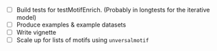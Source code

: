 - [ ] Build tests for testMotifEnrich. (Probably in longtests for the iterative model)
- [ ] Produce examples & example datasets
- [ ] Write vignette
- [ ] Scale up for lists of motifs using `unversalmotif`
